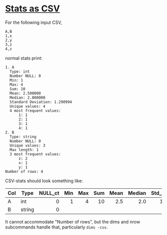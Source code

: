 # [Stats as CSV](https://github.com/aotimme/gocsv/issues/64)

For the following input CSV,

```none
A,B
1,x
2,y
3,z
4,z
```

normal stats print:

```none
1. A
  Type: int
  Number NULL: 0
  Min: 1
  Max: 4
  Sum: 10
  Mean: 2.500000
  Median: 2.000000
  Standard Deviation: 1.290994
  Unique values: 4
  4 most frequent values:
      1: 1
      2: 1
      3: 1
      4: 1
2. B
  Type: string
  Number NULL: 0
  Unique values: 3
  Max length: 1
  3 most frequent values:
      z: 2
      x: 1
      y: 1
Number of rows: 4
```

CSV-stats should look something like:

| Col | Type   | NULL_ct | Min | Max | Sum | Mean | Median | Std_dev | Unique_ct | Max_str_len | No_1_val | No_1_ct | No_2_val | No_2_ct | No_3_val | No_3_ct | No_4_val | No_4_ct | No_5_val | No_5_ct |
| --- | ------ | ------: | --: | --: | --: | ---: | -----: | ------: | --------: | ----------: | -------- | ------: | -------- | ------: | -------- | ------: | -------- | ------: | -------- | ------: |
| A   | int    |       0 |   1 |   4 |  10 |  2.5 |    2.0 |    1.29 |         4 |             | 4        |       1 | 1        |       1 | 2        |       1 | 3        |       1 |          |         |
| B   | string |       0 |     |     |     |      |        |         |         3 |           1 | z        |       2 | x        |       1 | y        |       1 |          |         |          |         |

It cannot accommodate "Number of rows", but the dims and nrow subcommands handle that, particularly `dims -csv`.
